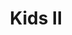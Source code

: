 ---
title: Kids II
date: 
draft: false

# descripcion
description : Pulsera de plata 925

materials: Plata 925

color: Plateado

dimensions: 19cm largo

code: 03-09-0556

type: "Pulseras"

categories: []

price: $8.710,00

price_eftvo: $7.400,00

# Images
# first image will be shown in the product page
images:
  # - image: "images/path_to_image"
  # La ubicacion de las imagenes es imagenes/Pulseras/Pulseras.Plata/03-09-0556-kids-ii
  - image: "./images/pulseras/plata/03-09-0556.JPG"
---